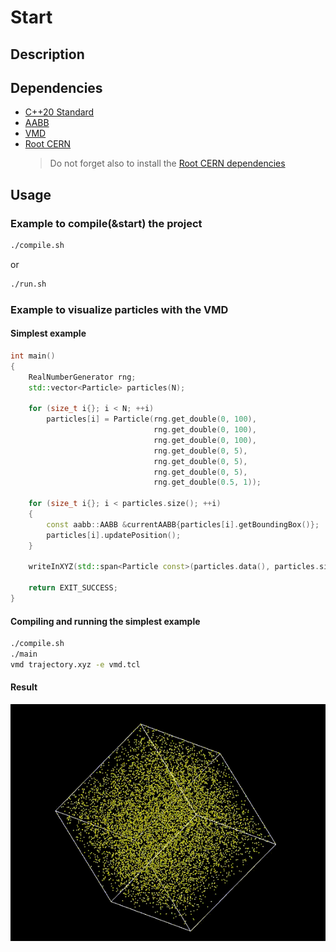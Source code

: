 # Start

## Description

## Dependencies

- [C++20 Standard](https://www.google.com/url?sa=t&rct=j&q=&esrc=s&source=web&cd=&cad=rja&uact=8&ved=2ahUKEwiujKKht6CDAxVgQFUIHTKeCTcQFnoECAwQAQ&url=https%3A%2F%2Fen.cppreference.com%2Fw%2Fcpp%2F20&usg=AOvVaw0Ftu2-RonBEDSMhZLTiJqf&opi=89978449)
- [AABB](https://github.com/lohedges/aabbcc)
- [VMD](https://www.ks.uiuc.edu/Development/Download/download.cgi?PackageName=VMD)
- [Root CERN](https://root.cern/)
  > Do not forget also to install the [Root CERN dependencies](https://root.cern/install/dependencies/)

## Usage

### Example to compile(&start) the project

```bash
./compile.sh
```

or

```bash
./run.sh
```

### Example to visualize particles with the VMD

#### Simplest example

```cpp
int main()
{
    RealNumberGenerator rng;
    std::vector<Particle> particles(N);

    for (size_t i{}; i < N; ++i)
        particles[i] = Particle(rng.get_double(0, 100),
                                rng.get_double(0, 100),
                                rng.get_double(0, 100),
                                rng.get_double(0, 5),
                                rng.get_double(0, 5),
                                rng.get_double(0, 5),
                                rng.get_double(0.5, 1));

    for (size_t i{}; i < particles.size(); ++i)
    {
        const aabb::AABB &currentAABB{particles[i].getBoundingBox()};
        particles[i].updatePosition();
    }

    writeInXYZ(std::span<Particle const>(particles.data(), particles.size()), "trajectory.xyz");

    return EXIT_SUCCESS;
}
```

#### Compiling and running the simplest example

```bash
./compile.sh
./main
vmd trajectory.xyz -e vmd.tcl
```

#### Result

<img src="imgs/Cube_of_particles.gif">
